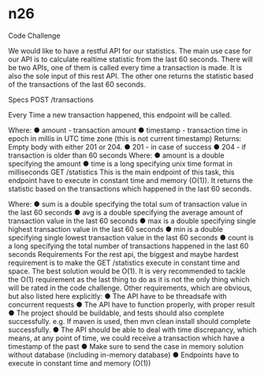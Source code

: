 # n26
Code Challenge

We would like to have a restful API for our statistics. The main use case for our API is to
calculate realtime statistic from the last 60 seconds. There will be two APIs, one of them is
called every time a transaction is made. It is also the sole input of this rest API. The other one
returns the statistic based of the transactions of the last 60 seconds.

Specs
POST /transactions

Every Time a new transaction happened, this endpoint will be called.

Where:
● amount - transaction amount
● timestamp - transaction time in epoch in millis in UTC time zone (this is not current
timestamp)
Returns: Empty body with either 201 or 204.
● 201 - in case of success
● 204 - if transaction is older than 60 seconds
Where:
● amount is a double specifying the amount
● time is a long specifying unix time format in milliseconds
GET /statistics
This is the main endpoint of this task, this endpoint have to execute in constant time and
memory (O(1)). It returns the statistic based on the transactions which happened in the last 60
seconds.

Where:
● sum is a double specifying the total sum of transaction value in the last 60 seconds
● avg is a double specifying the average amount of transaction value in the last 60
seconds
● max is a double specifying single highest transaction value in the last 60 seconds
● min is a double specifying single lowest transaction value in the last 60 seconds
● count is a long specifying the total number of transactions happened in the last 60
seconds
Requirements
For the rest api, the biggest and maybe hardest requirement is to make the GET /statistics
execute in constant time and space. The best solution would be O(1). It is very recommended to
tackle the O(1) requirement as the last thing to do as it is not the only thing which will be rated in
the code challenge.
Other requirements, which are obvious, but also listed here explicitly:
● The API have to be threadsafe with concurrent requests
● The API have to function properly, with proper result
● The project should be buildable, and tests should also complete successfully. e.g. If
maven is used, then mvn clean install should complete successfully.
● The API should be able to deal with time discrepancy, which means, at any point of time,
we could receive a transaction which have a timestamp of the past
● Make sure to send the case in memory solution without database (including in-memory
database)
● Endpoints have to execute in constant time and memory (O(1))
